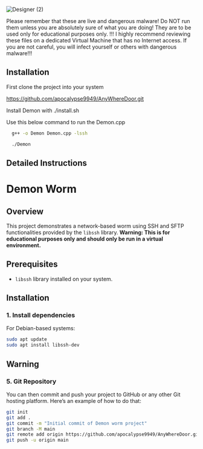 ![Designer (2)](https://github.com/user-attachments/assets/0b0d4d76-73ef-4f5e-bef0-2c807f3e9876)


Please remember that these are live and dangerous malware! Do NOT run them unless you are absolutely sure of what you are doing! They are to be used only for educational purposes only. !!!
I highly recommend reviewing these files on a dedicated Virtual Machine that has no Internet access. If you are not careful, you will infect yourself or others with dangerous malware!!!


## Installation

First clone the project into your system

https://github.com/apocalypse9949/AnyWhereDoor.git

Install Demon with ./install.sh

Use this below command to run the Demon.cpp
```bash
  g++ -o Demon Demon.cpp -lssh

  ./Demon
```

    
## Detailed Instructions
# Demon Worm

## Overview
This project demonstrates a network-based worm using SSH and SFTP functionalities provided by the `libssh` library. **Warning: This is for educational purposes only and should only be run in a virtual environment.**

## Prerequisites
- `libssh` library installed on your system.

## Installation

### 1. Install dependencies
For Debian-based systems:
```bash
sudo apt update
sudo apt install libssh-dev
```
##  Warning

### 5. **Git Repository**

You can then commit and push your project to GitHub or any other Git hosting platform. Here’s an example of how to do that:

```bash
git init
git add .
git commit -m "Initial commit of Demon worm project"
git branch -M main
git remote add origin https://github.com/apocalypse9949/AnyWhereDoor.git
git push -u origin main
```

